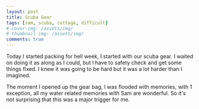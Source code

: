 ```yaml
---
layout: post
title: Scuba Gear
tags: [sam, scuba, cottage, difficult]
# cover-img: /assets/img/
# thumbnail-img: /assets/img/
comments: true
---
```

Today I started packing for hell week, I started with our scuba gear. I waited on doing it as along as I could, but I have to safety check and get some things fixed. I knew it was going to be hard but it was a lot harder than I imagined.  
  
The moment I opened up the gear bag, I was flooded with memories, with 1 exception, all my water related memories with Sam are wonderful. So it's not surprising that this was a major trigger for me.
